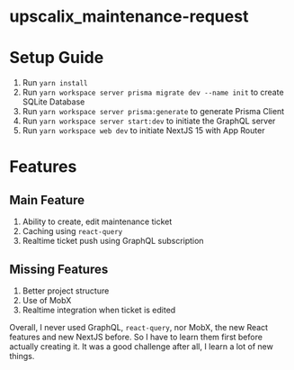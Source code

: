 # upscalix_maintenance-request

# Setup Guide
1. Run `yarn install`
2. Run `yarn workspace server prisma migrate dev --name init` to create SQLite Database
3. Run `yarn workspace server prisma:generate` to generate Prisma Client
4. Run `yarn workspace server start:dev` to initiate the GraphQL server
5. Run `yarn workspace web dev` to initiate NextJS 15 with App Router

# Features

## Main Feature
1. Ability to create, edit maintenance ticket
2. Caching using `react-query`
3. Realtime ticket push using GraphQL subscription

## Missing Features
1. Better project structure
2. Use of MobX
3. Realtime integration when ticket is edited  

Overall, I never used GraphQL, `react-query`, nor MobX, the new React features and new NextJS before. So I have to learn them first before actually creating it. It was a good challenge after all, I learn a lot of new things.
